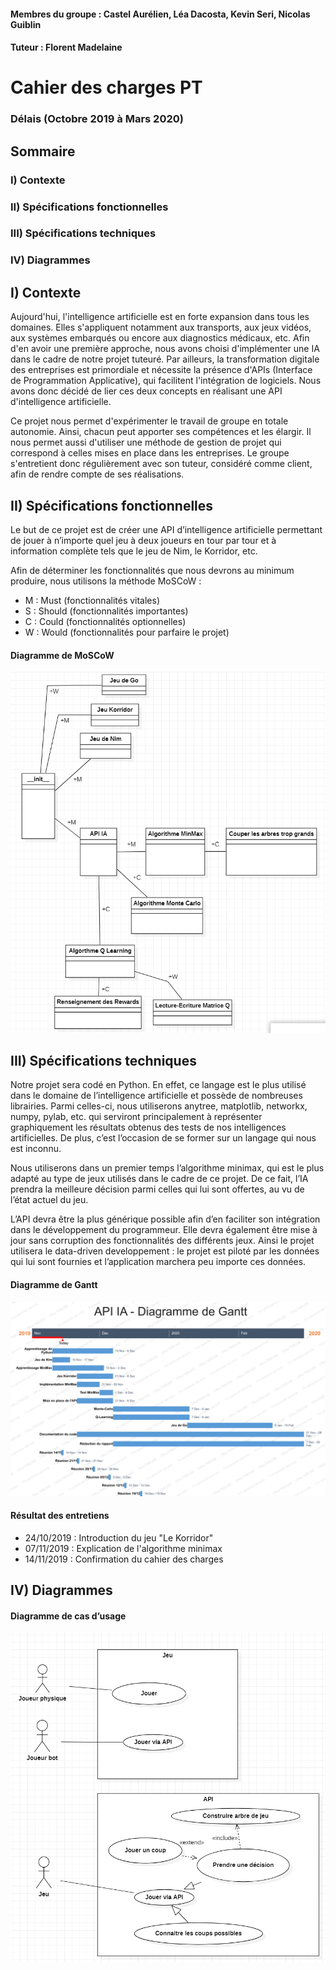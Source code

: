 #### Membres du groupe : Castel Aurélien, Léa Dacosta, Kevin Seri, Nicolas Guiblin
#### Tuteur : Florent Madelaine

# Cahier des charges PT
### Délais (Octobre 2019 à Mars 2020)  

## Sommaire

### I) Contexte
### II) Spécifications fonctionnelles
### III) Spécifications techniques
### IV) Diagrammes

## I) Contexte

Aujourd'hui, l'intelligence artificielle est en forte expansion dans tous les domaines. Elles s'appliquent notamment aux transports, aux jeux vidéos, aux systèmes embarqués ou encore aux diagnostics médicaux, etc. Afin d'en avoir une première approche, nous avons choisi d'implémenter une IA dans le cadre de notre projet tuteuré. Par ailleurs, la transformation digitale des entreprises est primordiale et nécessite la présence d'APIs (Interface de Programmation Applicative), qui facilitent l'intégration de logiciels. Nous avons donc décidé de lier ces deux concepts en réalisant une API d'intelligence artificielle.

Ce projet nous permet d'expérimenter le travail de groupe en totale autonomie. Ainsi, chacun peut apporter ses compétences et les élargir. Il nous permet aussi d'utiliser une méthode de gestion de projet qui correspond à celles mises en place dans les entreprises. Le groupe s'entretient donc régulièrement avec son tuteur, considéré comme client, afin de rendre compte de ses réalisations.

## II) Spécifications fonctionnelles

Le but de ce projet est de créer une API d’intelligence artificielle permettant
de jouer à n’importe quel jeu à deux joueurs en tour par tour et à information
complète tels que le jeu de Nim, le Korridor, etc.

Afin de déterminer les fonctionnalités que nous devrons au minimum
produire, nous utilisons la méthode MoSCoW :

* M : Must (fonctionnalités vitales)
* S : Should (fonctionnalités importantes)
* C : Could (fonctionnalités optionnelles)
* W : Would (fonctionnalités pour parfaire le projet)

#### Diagramme de MoSCoW

![alt text](https://raw.githubusercontent.com/aurelien-castel/DUT-Oct-2019-API-IA/master/images/MoSCoW.png)

## III) Spécifications techniques

Notre projet sera codé en Python. En effet, ce langage est le plus utilisé
dans le domaine de l’intelligence artificielle et possède de nombreuses
librairies. Parmi celles-ci, nous utiliserons anytree, matplotlib, networkx, numpy, pylab, etc. qui serviront principalement à représenter graphiquement les résultats obtenus des tests de nos intelligences artificielles.
De plus, c’est l’occasion de se former sur un langage qui nous est
inconnu.

Nous utiliserons dans un premier temps l’algorithme minimax, qui est
le plus adapté au type de jeux utilisés dans le cadre de ce projet. De ce fait,
l’IA prendra la meilleure décision parmi celles qui lui sont offertes, au vu de
l’état actuel du jeu.

L’API devra être la plus générique possible afin d’en faciliter son
intégration dans le développement du programmeur. Elle devra également
être mise à jour sans corruption des fonctionnalités des différents jeux.
Ainsi le projet utilisera le data-driven developpement : le projet est
piloté par les données qui lui sont fournies et l’application marchera peu
importe ces données.

#### Diagramme de Gantt

![alt text](https://github.com/aurelien-castel/DUT-Oct-2019-API-IA/raw/master/images/Gantt.png?raw=true)

#### Résultat des entretiens

*  24/10/2019 : Introduction du jeu "Le Korridor"
*  07/11/2019 : Explication de l'algorithme minimax
*  14/11/2019 : Confirmation du cahier des charges

## IV) Diagrammes

#### Diagramme de cas d’usage

![alt text](https://github.com/aurelien-castel/DUT-Oct-2019-API-IA/raw/master/images/Cas%20d'usage.png?raw=true)
